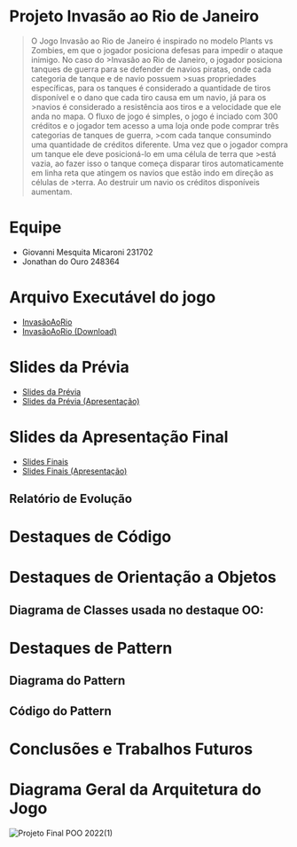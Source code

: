 # Projeto Invasão ao Rio de Janeiro
>O Jogo Invasão ao Rio de Janeiro é inspirado no modelo Plants vs Zombies, em que o jogador posiciona defesas para impedir o ataque inimigo. No caso do >Invasão ao Rio de Janeiro, o jogador posiciona tanques de guerra para se defender de navios piratas, onde cada categoria de tanque e de navio possuem >suas propriedades específicas, para os tanques é considerado a quantidade de tiros disponível e o dano que cada tiro causa em um navio, já para os >navios é considerado a resistência aos tiros e a velocidade que ele anda no mapa.
>O fluxo de jogo é simples, o jogo é inciado com 300 créditos e o jogador tem acesso a uma loja onde pode comprar três categorias de tanques de guerra, >com cada tanque consumindo uma quantidade de créditos diferente. Uma vez que o jogador compra um tanque ele deve posicioná-lo em uma célula de terra que >está vazia, ao fazer isso o tanque começa disparar tiros automaticamente em linha reta que atingem os navios que estão indo em direção as células de >terra. Ao destruir um navio os créditos disponíveis aumentam.

# Equipe
* Giovanni Mesquita Micaroni 231702
* Jonathan do Ouro 248364
# Arquivo Executável do jogo
* [InvasãoAoRio](assets/InvasãoAoRio.jar)
* [InvasãoAoRio (Download)](https://drive.google.com/file/d/1t6f4L4nUpfXtKJUYKl2H6JAOP-ITxwBr/view?usp=sharing)
# Slides da Prévia
* [Slides da Prévia](assets/MC322-PropostaInicial.pptx)
* [Slides da Prévia (Apresentação)](https://docs.google.com/presentation/d/1VWDClihfaZlSJoE1NP40EWEMPne-HWDpHEoTdNXvNc4/edit?usp=sharing)

# Slides da Apresentação Final
* [Slides Finais](assets/MC322-SlidesFinais.pptx)
* [Slides Finais (Apresentação)](https://docs.google.com/presentation/d/1A17BexgyANxj-jKuBHobm8QDrC6Caz9vlF-jknswN2U/edit?usp=sharing) 

## Relatório de Evolução

# Destaques de Código

# Destaques de Orientação a Objetos

## Diagrama de Classes usada no destaque OO:

# Destaques de Pattern

## Diagrama do Pattern

## Código do Pattern

# Conclusões e Trabalhos Futuros

# Diagrama Geral da Arquitetura do Jogo
![Projeto Final POO 2022(1)](https://user-images.githubusercontent.com/69171865/176703680-975504df-55ea-4c09-932b-574ba126ed71.jpeg)

